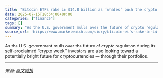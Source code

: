```yaml
---
title: "Bitcoin ETFs rake in $14.8 billion as ‘whales’ push the crypto’s price to all-time highs"
date: 2025-07-15T18:34:00+08:00
categories: ["finance"]
tags: []
summary: "As the U.S. government mulls over the future of crypto regulation during its self-proclaimed “crypto week,” investors are also looking toward a potentially bright future for cryptocurrencies — through"
source_url: "https://www.marketwatch.com/story/bitcoin-etfs-rake-in-14-8-billion-as-whales-push-the-cryptos-price-to-all-time-highs-da0992ae?mod=mw_rss_topstories"
---
```


As the U.S. government mulls over the future of crypto regulation during its self-proclaimed “crypto week,” investors are also looking toward a potentially bright future for cryptocurrencies — through their portfolios.

---

*来源: [原文链接](https://www.marketwatch.com/story/bitcoin-etfs-rake-in-14-8-billion-as-whales-push-the-cryptos-price-to-all-time-highs-da0992ae?mod=mw_rss_topstories)*

